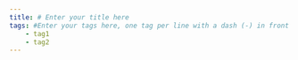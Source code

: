 ```yaml
---
title: # Enter your title here
tags: #Enter your tags here, one tag per line with a dash (-) in front
    - tag1
    - tag2
---
```

